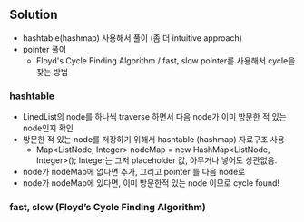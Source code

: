 ## Solution
- hashtable(hashmap) 사용해서 풀이 (좀 더 intuitive approach) 
- pointer 풀이 
  - Floyd's Cycle Finding Algorithm / fast, slow pointer를 사용해서 cycle을 찾는 방법 
### hashtable 
- LinedList의 node를 하나씩 traverse 하면서 다음 node가 이미 방문한 적 있는 node인지 확인 
- 방문한 적 있는 node를 저장하기 위해서 hashtable (hashmap) 자료구조 사용
  - Map<ListNode, Integer> nodeMap = new HashMap<ListNode, Integer>(); Integer는 그저 placeholder 값, 아무거나 넣어도 상관없음. 
- node가 nodeMap에 없다면 추가, 그리고 pointer 를 다음 node로 
- node가 nodeMap에 있다면, 이미 방문한적 있는 node 이므로 cycle found! 
​
​
### fast, slow (Floyd’s Cycle Finding Algorithm) 
​